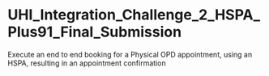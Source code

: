 # UHI_Integration_Challenge_2_HSPA_Plus91_Final_Submission
Execute an end to end booking for a Physical OPD appointment, using an HSPA, resulting in an appointment confirmation 
